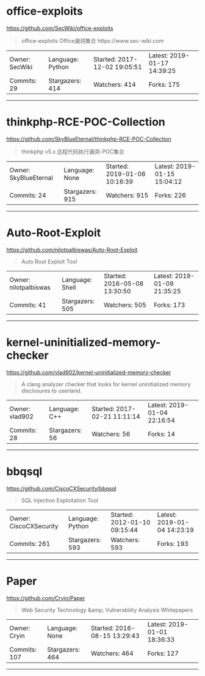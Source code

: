 # office-exploits

https://github.com/SecWiki/office-exploits
<blockquote>
office-exploits   Office漏洞集合 https://www.sec-wiki.com
</blockquote>

<table>
<tr><td>Owner: SecWiki</td>
    <td>Language: Python</td>
    <td>Started: 2017-12-02 19:05:51</td>
    <td>Latest: 2019-01-17 14:39:25</td></tr>
<tr><td>Commits: 29</td>
    <td>Stargazers: 414</td>
    <td>Watchers: 414</td>
    <td>Forks: 175</td></tr>
</table>

---

# thinkphp-RCE-POC-Collection

https://github.com/SkyBlueEternal/thinkphp-RCE-POC-Collection
<blockquote>
thinkphp v5.x 远程代码执行漏洞-POC集合
</blockquote>

<table>
<tr><td>Owner: SkyBlueEternal</td>
    <td>Language: None</td>
    <td>Started: 2019-01-08 10:16:39</td>
    <td>Latest: 2019-01-15 15:04:12</td></tr>
<tr><td>Commits: 24</td>
    <td>Stargazers: 915</td>
    <td>Watchers: 915</td>
    <td>Forks: 226</td></tr>
</table>

---

# Auto-Root-Exploit

https://github.com/nilotpalbiswas/Auto-Root-Exploit
<blockquote>
Auto Root Exploit Tool
</blockquote>

<table>
<tr><td>Owner: nilotpalbiswas</td>
    <td>Language: Shell</td>
    <td>Started: 2016-05-08 13:30:50</td>
    <td>Latest: 2019-01-09 21:35:25</td></tr>
<tr><td>Commits: 41</td>
    <td>Stargazers: 505</td>
    <td>Watchers: 505</td>
    <td>Forks: 173</td></tr>
</table>

---

# kernel-uninitialized-memory-checker

https://github.com/vlad902/kernel-uninitialized-memory-checker
<blockquote>
A clang analyzer checker that looks for kernel uninitialized memory disclosures to userland.
</blockquote>

<table>
<tr><td>Owner: vlad902</td>
    <td>Language: C++</td>
    <td>Started: 2017-02-21 11:11:14</td>
    <td>Latest: 2019-01-04 22:16:54</td></tr>
<tr><td>Commits: 28</td>
    <td>Stargazers: 56</td>
    <td>Watchers: 56</td>
    <td>Forks: 14</td></tr>
</table>

---

# bbqsql

https://github.com/CiscoCXSecurity/bbqsql
<blockquote>
SQL Injection Exploitation Tool
</blockquote>

<table>
<tr><td>Owner: CiscoCXSecurity</td>
    <td>Language: Python</td>
    <td>Started: 2012-01-10 09:15:44</td>
    <td>Latest: 2019-01-04 14:23:19</td></tr>
<tr><td>Commits: 261</td>
    <td>Stargazers: 593</td>
    <td>Watchers: 593</td>
    <td>Forks: 193</td></tr>
</table>

---

# Paper

https://github.com/Cryin/Paper
<blockquote>
Web Security Technology &amp;amp; Vulnerability Analysis Whitepapers
</blockquote>

<table>
<tr><td>Owner: Cryin</td>
    <td>Language: None</td>
    <td>Started: 2016-08-15 13:29:43</td>
    <td>Latest: 2019-01-01 18:36:33</td></tr>
<tr><td>Commits: 107</td>
    <td>Stargazers: 464</td>
    <td>Watchers: 464</td>
    <td>Forks: 127</td></tr>
</table>

---

